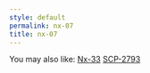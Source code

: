 ```yaml
---
style: default
permalink: nx-07
title: nx-07
---
```

You may also like:
[Nx-33](http://scp-wiki.net/nx-33)
[SCP-2793](http://scp-wiki.net/scp-2793)